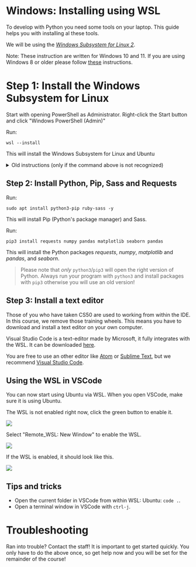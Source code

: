 # Windows: Installing using WSL

To develop with Python you need some tools on your laptop. This guide helps you with installing al these tools.

We will be using the [_Windows Subsystem for Linux 2_](https://aka.ms/wsl2).

Note: These instruction are written for Windows 10 and 11. If you are using Windows 8 or older please follow [these](/basics/workshop/windows8) instructions.


# Step 1: Install the Windows Subsystem for Linux

Start with opening PowerShell as Administrator.
Right-click the Start button and click "Windows PowerShell (Admin)"

Run:

    wsl --install

This will install the Windows Subsystem for Linux and Ubuntu

<details markdown="1"><summary markdown="span">Old instructions (only if the command above is not recognized)</summary>


### Step 1.1: Install the Windows Subsystem for Linux

Run:

    dism.exe /online /enable-feature /featurename:Microsoft-Windows-Subsystem-Linux /all /norestart

This will install the Windows Subsystem for Linux.


### Step 1.2: Update to WSL 2

To get better performance we want the upgrade to WSL 2.

Run:

    dism.exe /online /enable-feature /featurename:VirtualMachinePlatform /all /norestart

This will enable the "Virtual Machine Platform", this is needed for WSL2.

Then enable WSL2:

    wsl --set-default-version 2

This might result in `WSL 2 requires an update to its kernel component. For information please visit https://aka.ms/wsl2kernel`.
Go to <https://aka.ms/wsl2kernel> and install the update and retry the command above.


### Step 1.3: Install Ubuntu for WSL

1. Head to [Microsoft Store Ubuntu](https://www.microsoft.com/store/apps/9n6svws3rx71)-page. And install Ubuntu 20.04.
2. Launch Ubuntu 20.04, this will take a few minutes.
3. Enter a username and password for Ubuntu.
    - Linux will not show any characters while entering a password, this is normal.
4. Start with updating Ubuntu run:

        sudo apt update && sudo apt upgrade -y

</details>


## Step 2: Install Python, Pip, Sass and Requests

Run:

    sudo apt install python3-pip ruby-sass -y

This will install Pip (Python's package manager) and Sass.

Run:

    pip3 install requests numpy pandas matplotlib seaborn pandas

This will install the Python packages _requests_, _numpy_, _matplotlib_ and _pandas_, and _seaborn_.

> Please note that _only_ `python3`/`pip3` will open the right version of Python.
> Always run your program with `python3` and install packages with `pip3` otherwise you will use an old version!

## Step 3: Install a text editor

Those of you who have taken CS50 are used to working from within the IDE. In this course, we remove those training wheels. This means you have to download and install a text editor on your own computer.

Visual Studio Code is a text-editor made by Microsoft, it fully integrates with the WSL. It can be downloaded [here](https://code.visualstudio.com/).

You are free to use an other editor like [Atom](https://atom.io/) or [Sublime Text](https://www.sublimetext.com/), but we recommend [Visual Studio Code](https://code.visualstudio.com/).


## Using the WSL in VSCode

You can now start using Ubuntu via WSL. When you open VSCode, make sure it is using Ubuntu.

The WSL is not enabled right now, click the green button to enable it.

![](wsl/wsl_disabled.png)

Select "Remote_WSL: New Window" to enable the WSL.

![](wsl/wsl_enable.png)


If the WSL is enabled, it should look like this.

![](wsl/wsl_enabled.png)


## Tips and tricks

- Open the current folder in VSCode from within WSL: Ubuntu: `code .`.
- Open a terminal window in VSCode with `ctrl-j`.


# Troubleshooting
Ran into trouble? Contact the staff! It is important to get started quickly. You only have to do the above once, so get help now and you will be set for the remainder of the course!

